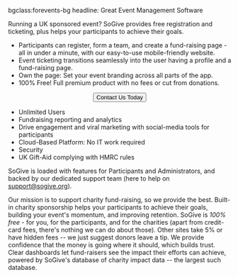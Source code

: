 bgclass:forevents-bg
headline: Great Event Management Software

Running a UK sponsored event? SoGive provides free registration and ticketing, plus helps your participants to achieve their goals.

- Participants can register, form a team, and create a fund-raising page - all in under a minute, with our easy-to-use mobile-friendly website. 
- Event ticketing transitions seamlessly into the user having a profile and a fund-raising page.
- Own the page: Set your event branding across all parts of the app.
- 100% Free! Full premium product with no fees or cut from donations.

<center>
	<button class="btn btn-primary btn-lg CTA" data-toggle="modal" data-target="#CTAModal">Contact Us Today</button>
</center>

 - Unlimited Users  
 - Fundraising reporting and analytics
 - Drive engagement and viral marketing with social-media tools for participants
 - Cloud-Based Platform: No IT work required
 - Security
 - UK Gift-Aid complying with HMRC rules

SoGive is loaded with features for Participants and Administrators, and backed by our dedicated support team (here to help on support@sogive.org).

Our mission is to support charity fund-raising, so we provide the best. 
Built-in charity sponsorship helps your participants to achieve their goals, building your event's momentum, and improving retention.
SoGive is *100% free* - for you, for the participants, and for the charities (apart from credit-card fees, there's nothing we can do about those). Other sites take 5% or have hidden fees -- we just suggest donors leave a tip.
We provide confidence that the money is going where it should, which builds trust.
Clear dashboards let fund-raisers see the impact their efforts can achieve, powered by SoGive's database of charity impact data -- the largest such database.
